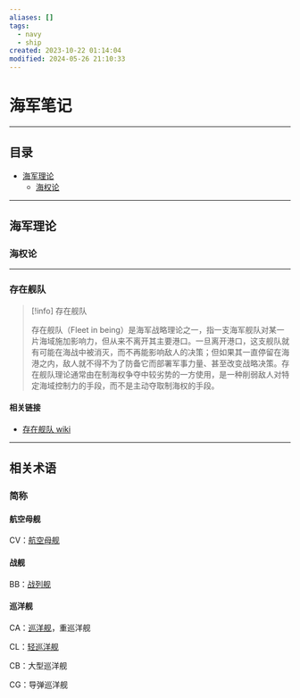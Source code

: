 ```yaml
---
aliases: []
tags:
  - navy
  - ship
created: 2023-10-22 01:14:04
modified: 2024-05-26 21:10:33
---
```


# 海军笔记

---
## 目录

* [海军理论](#海军理论)
	* [海权论](#海权论)

---

## 海军理论

### 海权论

---

### 存在舰队

> [!info] 存在舰队
> 
> 存在舰队（Fleet in being）是海军战略理论之一，指一支海军舰队对某一片海域施加影响力，但从来不离开其主要港口。一旦离开港口，这支舰队就有可能在海战中被消灭，而不再能影响敌人的决策；但如果其一直停留在海港之内，敌人就不得不为了防备它而部署军事力量、甚至改变战略决策。存在舰队理论通常由在制海权争夺中较劣势的一方使用，是一种削弱敌人对特定海域控制力的手段，而不是主动夺取制海权的手段。

#### 相关链接

* [存在舰队 wiki](https://zh.wikipedia.org/zh-cn/%E5%AD%98%E5%9C%A8%E8%88%B0%E9%98%9F)

---

## 相关术语

### 简称

#### 航空母舰

CV：[航空母舰](CV.md)

#### 战舰

BB：[战列舰](Battleships.md)

#### 巡洋舰

CA：[巡洋舰](Cruisers.md)，重巡洋舰

CL：[轻巡洋舰](LightCruisers.md)

CB：大型巡洋舰

CG：导弹巡洋舰

